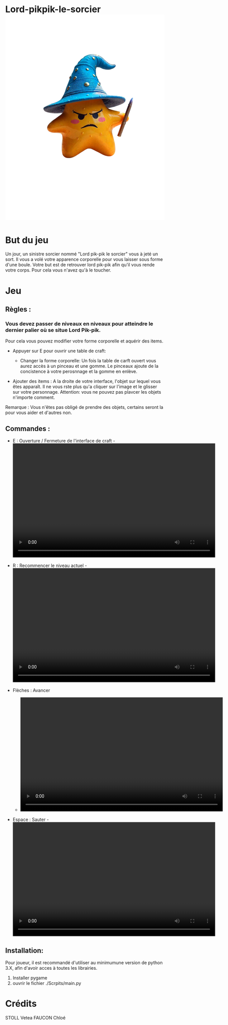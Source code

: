 # Lord-pikpik-le-sorcier ![alt text](/img/readme/pikpik.png)

# But du jeu
Un jour, un sinistre sorcier nommé "Lord pik-pik le sorcier" vous à jeté un sort. Il vous a volé votre apparence corporelle pour vous laisser sous forme d'une boule.
Votre but est de retrouver lord pik-pik afin qu'il vous rende votre corps. Pour cela vous n'avez qu'à le toucher.

# Jeu
## Règles :
### Vous devez passer de niveaux en niveaux pour atteindre le dernier palier où se situe Lord Pik-pik.

Pour cela vous pouvez modifier votre forme corporelle et aquérir des items.

- Appuyer sur E pour ouvrir une table de craft:
  
   - Changer la forme corporelle:
        Un fois la table de carft ouvert vous aurez accès à un pinceau et une gomme. Le pinceaux ajoute de la concistence à votre perosnnage et la gomme en enlève.
     
- Ajouter des items : A la droite de votre interface, l'objet sur lequel vous êtes apparaît. Il ne vous rste plus qu'a cliquer sur l'image et le glisser sur votre personnage. Attention: vous ne pouvez pas plavcer les objets n'importe comment.

Remarque : Vous n'êtes pas obligé de prendre des objets, certains seront la pour vous aider et d'autres non.

## Commandes :

- E : Ouverture / Fermeture de l'interface de craft 
      - <video width="640" height="360" controls>
  <source src="video/readme/interface.gif" type="video/mp4">
</video>
  
- R : Recommencer le niveau actuel
      - <video width="640" height="360" controls>
  <source src="video/readme/reset.gif" type="video/mp4">
  
-  Flèches : Avancer
      - <video width="640" height="360" controls>
  <source src="video/readme/bouger.gif" type="video/mp4">
        
- Espace : Sauter
      - <video width="640" height="360" controls>
  <source src="video/readme/sauter.gif" type="video/mp4">

      
## Installation:
Pour joueur, il est recommandé d'utiliser au minimumune version de python 3.X, afin d'avoir acces à toutes les librairies.

1. Installer pygame
2. ouvrir le fichier ./Scrpits/main.py


# Crédits
STOLL Vetea
FAUCON Chloé

